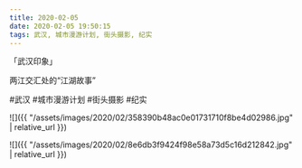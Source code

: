 ```yaml
---
title: 2020-02-05
date: 2020-02-05 19:50:15
tags: 武汉, 城市漫游计划, 街头摄影, 纪实
---
```


<p>「武汉印象」</p> 
<p>两江交汇处的“江湖故事”</p>

#武汉 #城市漫游计划 #街头摄影 #纪实

![]({{ "/assets/images/2020/02/358390b48ac0e01731710f8be4d02986.jpg" | relative_url }})

![]({{ "/assets/images/2020/02/8e6db3f9424f98e58a73d5c16d212842.jpg" | relative_url }})
